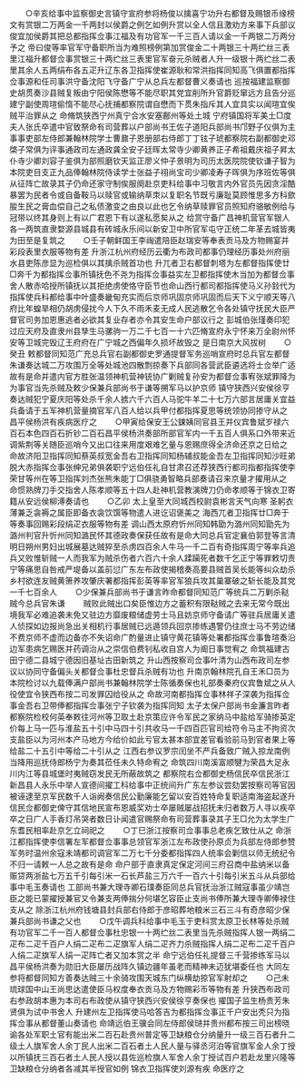 <!-- { "loadSidebar": true } -->
　　○辛亥给事中监察御史言镇守宣府参将杨俊以擒喜宁功升右都督及赐银币缘榜文有赏银二万两金一千两封以侯爵之例乞如例升赏以全人信且激劝方来事下兵部议俊宜加侯爵其把总都指挥佥事江福及有功官军一千三百人请以金一千两银二万两分予之  帝曰俊等率官军守备职所当为难照榜例第加赏俊金二十两银三十两纻丝三表里江福升都督佥事赏银三十两纻丝三表里官军奋元杀贼者人升一级银十两纻丝二表里其余人五两绢布各五疋升辽东各卫指挥使崔源耿和常洪指挥同知高飞俱置都指挥佥事源和任司事洪守备沈阳飞守备广宁从总兵左都督曹义奏请也  巡按福建监察御史胡贯奏沙县贼复叛由宁阳侯陈懋等不能尽职其党宜削所升官爵贬窜远方且告分巡建宁副使周瑄偷惰不能尽心抚捕都察院谓自懋而下贯朱指斥其人宜具实以闻瑄宜俟贼平治罪从之  命脩筑狭西宁州真宁合水安塞鄜州等处土城  宁府镇国将军美土□度夫人张氏卒遣中官致祭命有司营葬以户部尚书王佐子道阳兵部尚书邝野子仪俱为主事事吏部左侍郎兼翰林院学士曹鼐子恩册部右侍郎丁丁铉子琥都察院右副都御史邓棨子常俱为评事通政司左通政龚全安子廷晖太常寺少卿黄养正子希祖戴庆祖子昇太仆寺少卿刘容子鉴俱为部照磨钦天监正廖义仲子景明为司历太医院院使钦谦子智为本院吏目支正九品俸翰林院侍读学士张益子祤尚宝司少卿凌寿子晖俱为序班佐等俱从征阵亡故录其子仍命还家守制俟服阕赴京吏科给事中习敬言内外官员先因贪淫酷暴罢为民者令或自备鞍马以赎官或输纳草朿以复职名节既亏廉耻莫顾惟思多方科歛朘生民之膏血偿自己之私债激变之由良以此也乞令纳草赎罪官员照知府骆敏例给与冠带以终其身则上有以广君恩下有以遂私愿矣从之  给赏守备广昌神机营官军银人各一两筑直隶婺源县城县有砖城永乐间以新安卫中所官军屯守正统二年革去城皆夷为田至是复筑之
　　○壬子朝鲜国王李祹遣陪臣赵瑞安等奉表贡马及方物赐宴并彩段表里衣服等物有差  升浙江杭州府经历云衢为布政司都事仍理经历事处州府丽水县吏陈彦显为巡检俱以其擒杀贼首功也  升兀者卫右都督刺塔为左都督指挥使廿□奔千为都指挥佥事所镇抚色不尧为指挥佥事益实左卫都指挥使木当加为都督佥事舍人散赤哈授所镇抚以其拒绝虏使恪守臣节也命山西行都司都指挥使马义孙鈙代为指挥使兵科都给事中叶盛奏畿甸充实而后京师巩固京师巩固而后天下义宁顺天等八府比年蝗旱相仍胡虏侵扰今人下久不雨禾麦无成人民逃散乞令各处镇守抚民大臣严督官司务加恩惠逃者必欲其复业存者亦令其安生命户部议行之  彭城伯张瑾奏印犯过应天府及直隶州县孳生马骡驹一万二千七百一十六匹脩宣府永宁怀来万全尉州怀安等卫城完毁辽王府府在广宁城之西偏年久损坏故毁之  是日南京大风拔树
　　○癸丑  敕都督同知范广充总兵官右副都御史罗通提督军务巡哨宣府时总兵官左都督朱谦奏达城二万攻围万全等处城池四散剽掠奏下兵部同各营武臣遴选将士佥举广适故有是命并遣内官方胜张温领神机营神铳协广剿贼复孙安为都督佥事宥张斌罪降为为事官当先杀贼及敕少保兼兵部尚书于谦等搠军马以护京师  镇守狭西兴安侯徐亨奏达贼犯宁夏庆阳等处杀千余人掳六千六百人马驼牛羊二十七万六部言居庸关宜益兵备请于五军神机营量摘官军八百人给以兵甲付都指挥夏思等统领协同掺守从之  昌平侯杨洪有疾病医疗之
　　○甲寅给保安王公鋉姨同官县王并仪宾鲁斌岁禄六百石本色四百石折钞二百石昌平侯杨洪奏部所部官军内一千五百人俱系口外带来近调紫荆等关随臣巡哨今又出口往来用度艰难乞量与恩赐庶得全济命还京之日给之  命故济阳卫指挥同知蔡英叔宽金吾右卫指挥同知杨辅叔能金吾左卫指挥同知沙旺弟脱大赤指挥佥事张绅兄弟俱袭职宁远伯任礼自甘肃召还荐狭西行都司指都指挥使李荣甘等州在等卫指挥刘杰张熊朱能丁□俱骁勇智略兵部奏请召来京量才擢用从之  命惯熟牌刀手交指舍人陈孝顺等五十四人赴神机营教演牌刀仍命孝顺等于锦衣卫寄籍从安远侯柳溥奏请也
　　○乙卯  太上皇至大同城西校尉袁彬言天气向寒  圣躬衣薄兼乏衾褥之属臣即备衣衾饮馔等物遣人进讫诏褒美之  海西兀者卫指挥廿□奔于等奏事回赐彩段绢疋衣服等物有差  调山西太原府忻州同知韩勖为潞州同知勖先为潞州判官升忻州同知潞民怀其德政奏保获任故有是命大同总兵官定襄伯郭登等言清明日朔州男妇出城展墓达贼猝至杀虏四百余人牛马一千二百有奇指挥周宁等率兵追兵又败惟斩贼一人而我军为贼杀伤者六百六十余人蹂躏死者数千乞正宁等罪敕切责宁等痛思自咎戒严堤备以盖前愆广东左布政使揭稽奏高要县贼首吴长能等纠众劫杀乡村欲连友贼黄箫养攻肇庆署都指挥彭英等率官军狼兵攻其巢寨破之斩长能及其党一千七百余人
　　○少保兼兵部尚书于谦言昨命都督同知范广等统兵二万剿杀鞑贼今总兵官朱谦
　　贼败此贼出口矣臣惟边方之蓄积有限鞑贼之去来无常今既出境我军必难追袭未免又驻边方靡废粮储虚劳士马且妨京师守备请广等驻兵居庸关遣人侦探如边报尚急出关相机行事居贼已远遁领兵回京掺练遇警仍往庶士马不劳边储不费京师不虚而边备亦不失诏命广酌量进止镇守黄花镇等处署都指挥佥事鲁瑄奏沿边军患病乞赐医并药调治从之崇信伯费钊私收自宫人为阍日事觉宥之  命筑福建古田宁德二县城宁德因旧基址古田新筑之  升山西按察司佥事叶清为山西布政司左参议以协同守备偏头关都督佥事杜忠督兵杀贼有功也  升南京翰林院孔自王禾□员为本院检讨以九载俸满户部尚书兼翰林院学士陈循奏保也礼部奏秦府仪宾鲁斌之从人役使宜令狭西布按二司发罪囚给役从之  命故河南都指挥佥事林祥子深袭为指挥佥事金吾右卫带俸都指挥佥事张宁子钦袭为指挥同知  太子太保户部尚书金濂言昨者都察院检校何英奉敕往河州等卫取土赴京策应许令军民之家纳马中盐给军骑掺英定价每上马一匹与淮盐五十引中马四十引共收马一千四百匹官司给符令马主不拘资次支盐臣以为河州本产马地方今给价如此亏官太甚本部宜差官看验前马到官者果上等给盐二十五引中等给二十引从之  江西右参议罗宗闰坐不严兵备致广贼入掠龙南例当降用巡抚侍郎杨宁为奏其莅任未久特命宥之  命筑四川南溪富顺犍为荣昌大足永川内江等县城堡时夷贼窃发民无所蔽故筑之  都察院右佥都御史杨信民卒信民浙江新昌县人永乐中举人宣德间擢工科给事中正统间升广东左参议尝劾罢按察司等官因被诬逮至京军民数千人诣阙奏信民公勤廉能乞留以安百姓特命复职适南海盗起遂升信民佥都御史俾守其信地民宣布恩威奖劝士卒屡贼屡战招抚未归者数万人寻以疾卒卒之日广人手香灯吊哭者数日讣闻遣官赐祭命有司营葬事录其子王□允为太学生广东耆民相率赴京乞立祠祀之
　　○丁巳浙江按察司佥事事总老疾乞致仕从之  命浙江都指挥使李信署左军都督佥事事总领官军浙江左布政使孙原贞为兵部左侍郎参赞军务时温州余寇未靖都司调官军二万七千分委都指挥四人统率会剿信以师无统纪令不归一请敕一人总之故有是命  命户部于直隶真定保定河间三府召商中盐纳米以备赈贷两浙盐七万五千引每引米一石长芦盐三万六千一百六十引每引米五斗从兵部给事中毛玉奏请也  工部尚书兼大理寺卿石璞奏臣同总兵官抚治浙江贼寇事虽少靖岂臣之能已蒙擢授兼官又令兼支两俸揣分何堪乞容臣止支尚书俸所兼大理寺卿俸禄住支从之  除浙江杭州府钱塘县封兵部右侍郎于彦昭葬地粮米三石三斗有奇彦昭少保兼兵部尚书谦之父也
　　○戊午调兵科给事中毛玉于吏科赏太原卫长林等处杀贼有功官军二千一百人都督佥事杜忠银一十两纻丝二表里当先杀贼指挥人银一两绢二疋布二疋千百户人绢二疋布二疋旗军人绢二疋齐力杀贼指挥人绢二疋布二疋千百户人绢二疋旗军人绢一疋阵亡者又加本赏之半  命宁远伯任礼提督三千营掺练军马以昌平侯杨洪奏为勋旧大臣屡历战阵久镇边疆年虽老而精神未迈犹堪委任也  大同左参将都督同知方善奏达贼三十余骑攻围天城东门纵横劫掠官军射却之
　　○己未琉球国中山王尚思达遣使臣马权度奉衣贡马及方物赐彩币等物有差  升狭西布政司右参政胡本惠为本司右布政使从镇守狭西兴安侯徐亨奏保也  擢国子监生杨贵芳朱贤俱为试中书舍人  升建州左卫指挥使马哈答吉为都指挥佥事正千户安出秃只为指挥佥事从都督董山奏请也  命靖远伯王骥会同左侍郎侯琎并贵州都布按三司出榜晓谕各处军职土官有能出米二百石赴贵州普定等卫缺粮仓分纳量升一级三百石者升二级土人旗军舍人余丁民人出米二百石者土人民人量与驿丞河泊等官旗军金人余丁授以所镇抚三百石者土人民人授以县佐巡检旗人军舍人余丁授试百户若赴龙里兴隆等卫缺粮仓分纳者各减其半授官如例  锦衣卫指挥使刘源有疾  命医疗之
